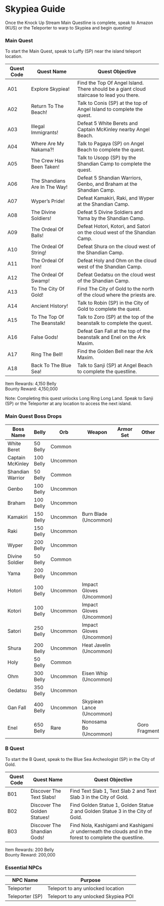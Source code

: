 # Skypiea Guide

Once the Knock Up Stream Main Questline is complete, speak to Amazon (KUS) or the Teleporter to warp to Skypiea and begin questing!

### Main Quest

To start the Main Quest, speak to Luffy (SP) near the island teleport location.

| Quest Code| Quest Name                    | Quest Objective|
|-----------|-----------                    |-----------|
| A01       | Explore Skypiea!              |Find the Top Of Angel Island. There should be a giant cloud staircase to lead you there.|
| A02       | Return To The Beach!          |Talk to Conis (SP) at the top of Angel Island to complete the quest.|
| A03       | Illegal Immigrants!           |Defeat 5 White Berets and Captain McKinley nearby Angel Beach.|
| A04       | Where Are My Nakama?!         |Talk to Pagaya (SP) on Angel Beach to complete the quest.|
| A05       | The Crew Has Been Taken!      |Talk to Usopp (SP) by the Shandian Camp to complete the quest.|
| A06       | The Shandians Are In The Way! |Defeat 5 Shandian Warriors, Genbo, and Braham at the Shandian Camp.|
| A07       | Wyper’s Pride!                |Defeat Kamakiri, Raki, and Wyper at the Shandian Camp.|
| A08       | The Divine Soldiers!          |Defeat 5 Divine Soldiers and Yama by the Shandian Camp.|
| A09       | The Ordeal Of Balls!          |Defeat Hotori, Kotori, and Satori on the cloud west of the Shandian Camp.|
| A10       | The Ordeal Of String!         |Defeat Shura on the cloud west of the Shandian Camp.|
| A11       | The Ordeal Of Iron!           |Defeat Holy and Ohm on the cloud west of the Shandian Camp.|
| A12       | The Ordeal Of Swamp!          |Defeat Gedatsu on the cloud west of the Shandian Camp.|
| A13       | To The City Of Gold!          |Find The City of Gold to the north of the cloud where the priests are.|
| A14       | Ancient History!              |Talk to Robin (SP) in the City of Gold to complete the quest.|
| A15       | To The Top Of The Beanstalk!  |Talk to Zoro (SP) at the top of the beanstalk to complete the quest.|
| A16       | False Gods!                   |Defeat Gan Fall at the top of the beanstalk and Enel on the Ark Maxim.|
| A17       | Ring The Bell!                |Find the Golden Bell near the Ark Maxim.|
| A18       | Back To The Blue Sea!         |Talk to Sanji (SP) at Angel Beach to complete the questline.|

Item Rewards: 4,150 Belly<br>
Bounty Reward: 4,150,000

Note: Completing this quest unlocks Long Ring Long Land. Speak to Sanji (SP) or the Teleporter at any location to access the next island.

### Main Quest Boss Drops

| Boss Name        | Belly     | Orb      | Weapon                   | Armor Set | Other           |
|------------------|-----------|----------|--------------------------|-----------|-----------------|
| White Beret      | 50 Belly  | Common   |                          |           |                 |
| Captain McKinley | 100 Belly | Uncommon |                          |           |                 |
| Shandian Warrior | 50 Belly  | Common   |                          |           |                 |
| Genbo            | 100 Belly | Uncommon |                          |           |                 |
| Braham           | 100 Belly | Uncommon |                          |           |                 |
| Kamakiri         | 150 Belly | Uncommon | Burn Blade (Uncommon)    |           |                 |
| Raki             | 150 Belly | Uncommon |                          |           |                 |
| Wyper            | 200 Belly | Uncommon |                          |           |                 |
| Divine Soldier   | 50 Belly  | Common   |                          |           |                 |
| Yama             | 200 Belly | Uncommon |                          |           |                 |
| Hotori           | 100 Belly | Uncommon | Impact Gloves (Uncommon) |           |                 |
| Kotori           | 100 Belly | Uncommon | Impact Gloves (Uncommon) |           |                 |
| Satori           | 250 Belly | Uncommon | Impact Gloves (Uncommon) |           |                 |
| Shura            | 200 Belly | Uncommon | Heat Javelin (Uncommon)  |           |                 |
| Holy             | 50 Belly  | Common   |                          |           |                 |
| Ohm              | 300 Belly | Uncommon | Eisen Whip (Uncommon)    |           |                 |
| Gedatsu          | 350 Belly | Uncommon |                          |           |                 |
| Gan Fall         | 400 Belly | Uncommon | Skypiean Lance (Uncommon)|           |                 |
| Enel             | 650 Belly | Rare     | Nonosama Bo (Uncommon)   |           | Goro Fragment   |

### B Quest

To start the B Quest, speak to the Blue Sea Archeologist (SP) in the City of Gold.

| Quest Code| Quest Name                    | Quest Objective|
|-----------|-----------                    |-----------|
| B01       | Discover The Text Slabs!      |Find Text Slab 1, Text Slab 2 and Text Slab 3 in the City of Gold.|
| B02       | Discover The Golden Statues!  |Find Golden Statue 1, Golden Statue 2 and Golden Statue 3 in the City of Gold.|
| B03       | Discover The Shandian Gods!   |Find Nola, Kashigami and Kashigami Jr underneath the clouds and in the forest to complete the questline.|

Item Rewards: 200 Belly<br>
Bounty Reward: 200,000

### Essential NPCs

| NPC Name                | Purpose                                |
|-------------            |-----------                             |
| Teleporter              | Teleport to any unlocked location      |
| Teleporter (SP)         | Teleport to any unlocked Skypiea POI   |